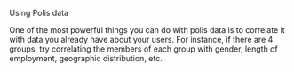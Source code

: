 Using Polis data



One of the most powerful things you can do with polis data is to correlate it with data you already have about your users. For instance, if there are 4 groups, try correlating the members of each group with gender, length of employment, geographic distribution, etc.



